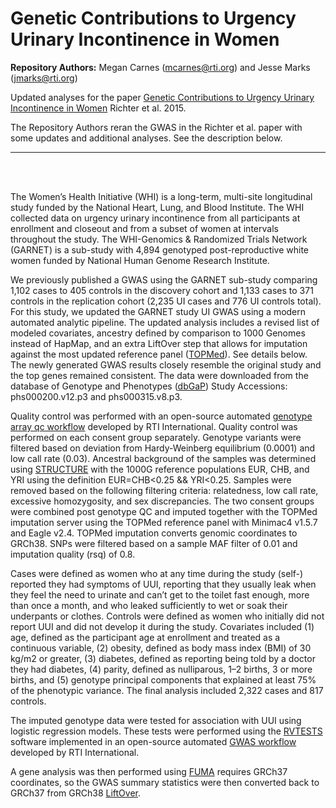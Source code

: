 # Genetic Contributions to Urgency Urinary Incontinence in Women
**Repository Authors:** Megan Carnes (mcarnes@rti.org) and Jesse Marks (jmarks@rti.org)

Updated analyses for the paper [Genetic Contributions to Urgency Urinary Incontinence in Women](https://www.ncbi.nlm.nih.gov/pmc/articles/PMC4439377/) Richter et al. 2015.

The Repository Authors reran the GWAS in the Richter et al. paper with some updates and additional analyses. See the description below.

---

<br><br>

The Women’s Health Initiative (WHI) is a long-term, multi-site longitudinal study funded by the National Heart, Lung, and Blood Institute. The WHI collected data on urgency urinary incontinence from all participants at enrollment and closeout and from a subset of women at intervals throughout the study. The WHI-Genomics & Randomized Trials Network (GARNET) is a sub-study with 4,894 genotyped post-reproductive white women funded by National Human Genome Research Institute.  

We previously published a GWAS using the GARNET sub-study comparing 1,102 cases to 405 controls in the discovery cohort and 1,133 cases  to 371 controls in the replication cohort (2,235 UI cases and 776 UI controls total). For this study, we updated the GARNET study UI GWAS using a modern automated analytic pipeline. The updated analysis includes a revised list of modeled covariates, ancestry defined by comparison to 1000 Genomes instead of HapMap, and an extra LiftOver step that allows for imputation against the most updated reference panel ([TOPMed](https://imputation.biodatacatalyst.nhlbi.nih.gov/#!pages/home)). See details below. The newly generated GWAS results closely resemble the original study and the top genes remained consistent. The data were downloaded from the database of Genotype and Phenotypes ([dbGaP](dbgap.ncbi.nlm.nih.gov/)) Study Accessions: phs000200.v12.p3 and phs000315.v8.p3.  

Quality control was performed with an open-source automated [genotype array qc workflow](https://github.com/RTIInternational/biocloud_gwas_workflows/tree/master/genotype_array_qc) developed by RTI International. Quality control was performed on each consent group separately. Genotype variants were filtered based on deviation from Hardy-Weinberg equilibrium (0.0001) and low call rate (0.03). Ancestral background of the samples was determined using [STRUCTURE](https://www.ncbi.nlm.nih.gov/pmc/articles/PMC1461096/) with the 1000G reference populations EUR, CHB, and YRI using the definition EUR=CHB<0.25 && YRI<0.25. Samples were removed based on the following filtering criteria: relatedness, low call rate, excessive homozygosity, and sex discrepancies. The two consent groups were combined post genotype QC and imputed together with the TOPMed imputation server using the TOPMed reference panel with Minimac4 v1.5.7 and Eagle v2.4. TOPMed imputation converts genomic coordinates to GRCh38. SNPs were filtered based on a sample MAF filter of 0.01 and imputation quality (rsq) of 0.8.  

Cases were defined as women who at any time during the study (self-) reported they had symptoms of UUI, reporting that they usually leak when they feel the need to urinate and can’t get to the toilet fast enough, more than once a month, and who leaked sufficiently to wet or soak their underpants or clothes. Controls were defined as women who initially did not report UUI and did not develop it during the study.  Covariates included (1) age, defined as the participant age at enrollment and treated as a continuous variable, (2) obesity, defined as body mass index (BMI) of 30 kg/m2 or greater, (3) diabetes, defined as reporting being told by a doctor they had diabetes, (4) parity, defined as nulliparous, 1–2 births, 3 or more births, and (5) genotype principal components that explained at least 75% of the phenotypic variance. The final analysis included 2,322 cases and 817 controls. 

The imputed genotype data were tested for association with UUI using logistic regression models. These tests were performed using the [RVTESTS](https://github.com/zhanxw/rvtests) software implemented in an open-source automated [GWAS workflow](https://github.com/RTIInternational/biocloud_gwas_workflows/tree/master/association_testing/rvtests) developed by RTI International.  

A gene analysis was then performed using [FUMA](https://fuma.ctglab.nl/) requires GRCh37 coordinates, so the GWAS summary statistics were then converted back to GRCh37 from GRCh38 [LiftOver](http://hgdownload.soe.ucsc.edu/admin/exe/linux.x86_64/liftOver).  


 
